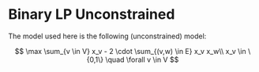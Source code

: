 # Binary LP Unconstrained

The model used here is the following (unconstrained) model: 

$$
    \max \sum_{v \in V} x_v - 2 \cdot \sum_{(v,w) \in E} x_v x_w\\
    x_v \in \{0,1\} \quad \forall v \in V
$$ 